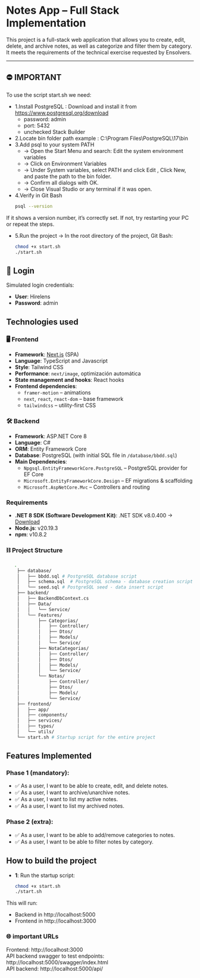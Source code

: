 # Notes App – Full Stack Implementation

This project is a full-stack web application that allows you to create, edit, delete, and archive notes, as well as categorize and filter them by category. It meets the requirements of the technical exercise requested by Ensolvers.

---

## ⛔ IMPORTANT
To use the script start.sh we need:
- 1.Install PostgreSQL : Download and install it from https://www.postgresql.org/download
    - password: admin
    - port: 5432
    - unchecked Stack Builder 
- 2.Locate bin folder path
    example : C:\Program Files\PostgreSQL\17\bin
- 3.Add psql to your system PATH
    - -> Open the Start Menu and search: Edit the system environment variables
    - -> Click on Environment Variables
    - -> Under System variables, select PATH and click Edit , Click New, and paste the path to the bin folder. 
    - -> Confirm all dialogs with OK.
    - -> Close Visual Studio or any terminal if it was open.
- 4.Verify in Git Bash
    ```bash
    psql --version 
If it shows a version number, it’s correctly set. If not, try restarting your PC or repeat the steps.

- 5.Run the project -> In the root directory of the project, Git Bash:
    ```bash
    chmod +x start.sh
    ./start.sh


## 📝 Login
Simulated login credentials:
- **User**: Hirelens
- **Password**: admin

## Technologies used

### 🖥️ Frontend

- **Framework**: [Next.js](https://nextjs.org/) (SPA)
- **Language**: TypeScript and Javascript
- **Style**: Tailwind CSS
- **Performance**: `next/image`, optimización automática
- **State management and hooks**: React hooks
- **Frontend dependencies**:
    - `framer-motion` – animations
    - `next`, `react`, `react-dom` – base framework
    - `tailwindcss` – utility-first CSS


### 🛠️ Backend

- **Framework**: ASP.NET Core 8
- **Language**: C#
- **ORM**: Entity Framework Core
- **Database**: PostgreSQL (with initial SQL file in `/database/bbdd.sql`)
- **Main Dependencies**:
    - `Npgsql.EntityFrameworkCore.PostgreSQL` – PostgreSQL provider for EF Core
    - `Microsoft.EntityFrameworkCore.Design` – EF migrations & scaffolding
    - `Microsoft.AspNetCore.Mvc` – Controllers and routing

### Requirements

- **.NET 8 SDK (Software Development Kit)**: .NET SDK v8.0.400 → [Download](https://dotnet.microsoft.com/en-us/download/dotnet/8.0)
- **Node.js**: v20.19.3 
- **npm**: v10.8.2

### ⛓ Project Structure
```bash
   .  
    ├── database/  
    │   ├── bbdd.sql # PostgreSQL database script 
    │   ├── schema.sql  # PostgreSQL schema - database creation script 
    │   └── seed.sql # PostgreSQL seed - data insert script 
    ├── backend/  
    │   ├── BackendDbContext.cs  
    │   ├── Data/  
    │   │   └── Service/  
    │   └── Features/  
    │       ├── Categorias/  
    │       │   ├── Controller/  
    │       │   ├── Dtos/  
    │       │   ├── Models/  
    │       │   └── Service/  
    │       ├── NotaCategorias/  
    │       │   ├── Controller/  
    │       │   ├── Dtos/  
    │       │   ├── Models/  
    │       │   └── Service/  
    │       └── Notas/  
    │           ├── Controller/  
    │           ├── Dtos/  
    │           ├── Models/  
    │           └── Service/  
    ├── frontend/  
    │   ├── app/  
    │   ├── components/  
    │   ├── services/  
    │   ├── types/  
    │   └── utils/  
    └── start.sh # Startup script for the entire project  
```

## Features Implemented
### Phase 1 (mandatory):
- ✅ As a user, I want to be able to create, edit, and delete notes.
- ✅ As a user, I want to archive/unarchive notes.
- ✅ As a user, I want to list my active notes.
- ✅ As a user, I want to list my archived notes.

### Phase 2 (extra):
- ✅ As a user, I want to be able to add/remove categories to notes.
- ✅ As a user, I want to be able to filter notes by category.

## How to build the project
- **1**: Run the startup script:
    ```bash
    chmod +x start.sh
    ./start.sh


This will run:
- Backend in http://localhost:5000
- Frontend in http://localhost:3000

### 🌐 important URLs 
Frontend: http://localhost:3000  
API backend swagger to test endpoints: http://localhost:5000/swagger/index.html  
API backend: http://localhost:5000/api/  


